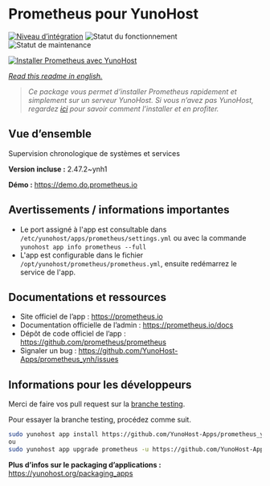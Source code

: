 <!--
N.B.: This README was automatically generated by https://github.com/YunoHost/apps/tree/master/tools/README-generator
It shall NOT be edited by hand.
-->

# Prometheus pour YunoHost

[![Niveau d’intégration](https://dash.yunohost.org/integration/prometheus.svg)](https://dash.yunohost.org/appci/app/prometheus) ![Statut du fonctionnement](https://ci-apps.yunohost.org/ci/badges/prometheus.status.svg) ![Statut de maintenance](https://ci-apps.yunohost.org/ci/badges/prometheus.maintain.svg)

[![Installer Prometheus avec YunoHost](https://install-app.yunohost.org/install-with-yunohost.svg)](https://install-app.yunohost.org/?app=prometheus)

*[Read this readme in english.](./README.md)*

> *Ce package vous permet d’installer Prometheus rapidement et simplement sur un serveur YunoHost.
Si vous n’avez pas YunoHost, regardez [ici](https://yunohost.org/#/install) pour savoir comment l’installer et en profiter.*

## Vue d’ensemble

Supervision chronologique de systèmes et services

**Version incluse :** 2.47.2~ynh1

**Démo :** https://demo.do.prometheus.io
## Avertissements / informations importantes

* Le port assigné à l'app est consultable dans `/etc/yunohost/apps/prometheus/settings.yml`
 ou avec la commande `yunohost app info prometheus --full`
* L'app est configurable dans le fichier `/opt/yunohost/prometheus/prometheus.yml`,
 ensuite redémarrez le service de l'app.

## Documentations et ressources

* Site officiel de l’app : <https://prometheus.io>
* Documentation officielle de l’admin : <https://prometheus.io/docs>
* Dépôt de code officiel de l’app : <https://github.com/prometheus/prometheus>
* Signaler un bug : <https://github.com/YunoHost-Apps/prometheus_ynh/issues>

## Informations pour les développeurs

Merci de faire vos pull request sur la [branche testing](https://github.com/YunoHost-Apps/prometheus_ynh/tree/testing).

Pour essayer la branche testing, procédez comme suit.

``` bash
sudo yunohost app install https://github.com/YunoHost-Apps/prometheus_ynh/tree/testing --debug
ou
sudo yunohost app upgrade prometheus -u https://github.com/YunoHost-Apps/prometheus_ynh/tree/testing --debug
```

**Plus d’infos sur le packaging d’applications :** <https://yunohost.org/packaging_apps>